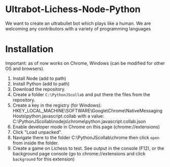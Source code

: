 # Ultrabot-Lichess-Node-Python
We want to create an ultrabullet bot which plays like a human. We are welcoming any contributors with a variety of programming languages
# Installation
Important: as of now works on Chrome, Windows (can be modified for other OS and browsers). 

1. Install Node (add to path)
2. Install Python (add to path)
3. Download the repository.
4. Create a folder `C:\PythonJScollab` and put there the files from the repository.
5. Create a key in the registry (for Windows): 
HKEY_LOCAL_MACHINE\SOFTWARE\Google\Chrome\NativeMessagingHosts\python.javascript.collab
with a value:
C:\PythonJScollab\nodejs\chrome\python.javascript.collab.json
6. Enable developer mode in Chrome on this page (chrome://extensions)
7. Click "Load unpacked".
8. Navigate there to the folder C:\PythonJScollab\chrome then click `open` from inside the folder.
9. Create a game on Lichess to test. See output in the console (F12), or the background page console (go to chrome://extensions and click `background` for this extension)
